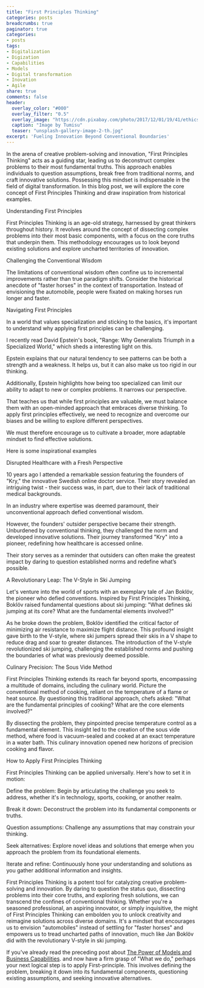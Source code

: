 ```yaml
---
title: "First Principles Thinking"
categories: posts
breadcrumbs: true
paginator: true
categories: 
- posts
tags:
- Digitalization
- Digization
- Capabilities
- Models
- Digital transformation
- Inovation
- Agile
share: true
comments: false
header:
  overlay_color: "#000"
  overlay_filter: "0.5"
  overlay_image: "https://cdn.pixabay.com/photo/2017/12/01/19/41/ethics-2991600_1280.jpg"
  caption: "Image by Tumisu"
  teaser: "unsplash-gallery-image-2-th.jpg"
excerpt: 'Fueling Innovation Beyond Conventional Boundaries'
---
```


In the arena of creative problem-solving and innovation, "First Principles Thinking" acts as a guiding star, leading us to deconstruct complex problems to their most fundamental truths. This approach enables individuals to question assumptions, break free from traditional norms, and craft innovative solutions. Possessing this mindset is indispensable in the field of digital transformation. In this blog post, we will explore the core concept of First Principles Thinking and draw inspiration from historical examples.

Understanding First Principles

First Principles Thinking is an age-old strategy, harnessed by great thinkers throughout history. It revolves around the concept of dissecting complex problems into their most basic components, with a focus on the core truths that underpin them. This methodology encourages us to look beyond existing solutions and explore uncharted territories of innovation.

Challenging the Conventional Wisdom

The limitations of conventional wisdom often confine us to incremental improvements rather than true paradigm shifts. Consider the historical anecdote of "faster horses" in the context of transportation. Instead of envisioning the automobile, people were fixated on making horses run longer and faster.

Navigating First Principles

In a world that values specialization and sticking to the basics, it's important to understand why applying first principles can be challenging.

I recently read David Epstein's book, "Range: Why Generalists Triumph in a Specialized World," which sheds a interesting light on this.

Epstein explains that our natural tendency to see patterns can be both a strength and a weakness. It helps us, but it can also make us too rigid in our thinking.

Additionally, Epstein highlights how being too specialized can limit our ability to adapt to new or complex problems. It narrows our perspective.

That teaches us that while first principles are valuable, we must balance them with an open-minded approach that embraces diverse thinking. To apply first principles effectively, we need to recognize and overcome our biases and be willing to explore different perspectives.

We must therefore encourage us to cultivate a broader, more adaptable mindset to find effective solutions.

Here is some inspirational examples

Disrupted Healthcare with a Fresh Perspective

10 years ago I attended a remarkable session featuring the founders of "Kry," the innovative Swedish online doctor service. Their story revealed an intriguing twist - their success was, in part, due to their lack of traditional medical backgrounds.

In an industry where expertise was deemed paramount, their unconventional approach defied conventional wisdom. 

However, the founders' outsider perspective became their strength. Unburdened by conventional thinking, they challenged the norm and developed innovative solutions. Their journey transformed "Kry" into a pioneer, redefining how healthcare is accessed online.

Their story serves as a reminder that outsiders can often make the greatest impact by daring to question established norms and redefine what’s possible.

A Revolutionary Leap: The V-Style in Ski Jumping

Let's venture into the world of sports with an exemplary tale of Jan Boklöv, the pioneer who defied conventions. Inspired by First Principles Thinking, Boklöv raised fundamental questions about ski jumping: "What defines ski jumping at its core? What are the fundamental elements involved?"

As he broke down the problem, Boklöv identified the critical factor of minimizing air resistance to maximize flight distance. This profound insight gave birth to the V-style, where ski jumpers spread their skis in a V shape to reduce drag and soar to greater distances. The introduction of the V-style revolutionized ski jumping, challenging the established norms and pushing the boundaries of what was previously deemed possible.

Culinary Precision: The Sous Vide Method

First Principles Thinking extends its reach far beyond sports, encompassing a multitude of domains, including the culinary world. Picture the conventional method of cooking, reliant on the temperature of a flame or heat source. By questioning this traditional approach, chefs asked: "What are the fundamental principles of cooking? What are the core elements involved?"

By dissecting the problem, they pinpointed precise temperature control as a fundamental element. This insight led to the creation of the sous vide method, where food is vacuum-sealed and cooked at an exact temperature in a water bath. This culinary innovation opened new horizons of precision cooking and flavor.

How to Apply First Principles Thinking

First Principles Thinking can be applied universally. Here's how to set it in motion:

Define the problem: Begin by articulating the challenge you seek to address, whether it's in technology, sports, cooking, or another realm.

Break it down: Deconstruct the problem into its fundamental components or truths.

Question assumptions: Challenge any assumptions that may constrain your thinking.

Seek alternatives: Explore novel ideas and solutions that emerge when you approach the problem from its foundational elements.

Iterate and refine: Continuously hone your understanding and solutions as you gather additional information and insights.

First Principles Thinking is a potent tool for catalyzing creative problem-solving and innovation. By daring to question the status quo, dissecting problems into their core truths, and exploring fresh solutions, we can transcend the confines of conventional thinking. Whether you're a seasoned professional, an aspiring innovator, or simply inquisitive, the might of First Principles Thinking can embolden you to unlock creativity and reimagine solutions across diverse domains. It's a mindset that encourages us to envision "automobiles" instead of settling for "faster horses" and empowers us to tread uncharted paths of innovation, much like Jan Boklöv did with the revolutionary V-style in ski jumping.

If you've already read the preceding post about [The Power of Models and Business Capabilities](https://troi.se/posts/models/). and now have a firm grasp of "What we do," perhaps your next logical step is to apply First-principle. This involves defining the problem, breaking it down into its fundamental components, questioning existing assumptions, and seeking innovative alternatives.
